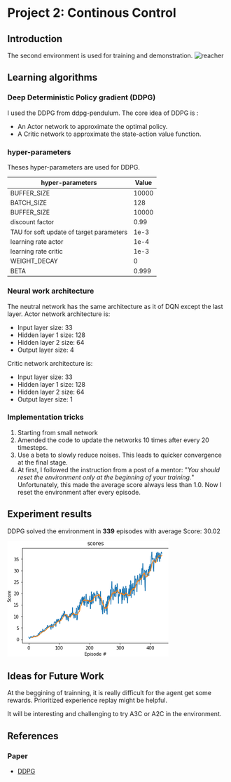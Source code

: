 # Project 2: Continous Control

## Introduction
The second environment is used for training and demonstration.
![reacher](images/reacher.gif)

## Learning algorithms
### Deep Deterministic Policy gradient (DDPG)
I used the DDPG from ddpg-pendulum.
The core idea of DDPG is : 
- An Actor network to approximate the optimal policy.
- A Critic network to approximate the state-action value function.


### hyper-parameters
Theses hyper-parameters are used for DDPG.

| hyper-parameters        | Value           | 
| ------------- | -------------| 
| BUFFER_SIZE      | 10000 | 
| BATCH_SIZE      | 128 | 
| BUFFER_SIZE      | 10000 | 
| discount factor      | 0.99      |   
| TAU for soft update of target parameters| 1e-3    |   
| learning rate actor | 1e-4    |   
| learning rate critic | 1e-3    |   
| WEIGHT_DECAY | 0    |  
| BETA | 0.999    |  


### Neural work architecture
The neutral network has the same architecture as it of DQN except the last layer. 
Actor network architecture is:
- Input layer size: 33
- Hidden layer 1 size: 128
- Hidden layer 2 size: 64
- Output layer size: 4

Critic network architecture is:
- Input layer size: 33
- Hidden layer 1 size: 128
- Hidden layer 2 size: 64
- Output layer size: 1


### Implementation tricks
1. Starting from small network
2. Amended the code to update the networks 10 times after every 20 timesteps. 
3. Use a beta to slowly reduce noises. This leads to quicker convergence at the final stage.
4. At first, I followed the instruction from a post of a mentor: "_You should reset the environment only at the beginning of your training._" 
Unfortunately, this made the average score always less than 1.0. Now I reset the environment after every episode.

## Experiment results
DDPG solved the environment in **339** episodes with	average Score: 30.02

![average_score_dqn](images/figures_scores.png)


## Ideas for Future Work
At the beggining of trainning, it is really difficult for the agent get some rewards. Prioritized experience replay might be helpful.

It will be interesting and challenging to try A3C or A2C in the environment.



## References
### Paper
- [DDPG](https://arxiv.org/abs/1509.02971)










